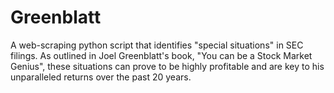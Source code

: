 # Greenblatt
A web-scraping python script that identifies "special situations" in SEC filings. As outlined in Joel Greenblatt's book, "You can be a Stock Market Genius", these situations can prove to be highly profitable and are key to his unparalleled returns over the past 20 years.
